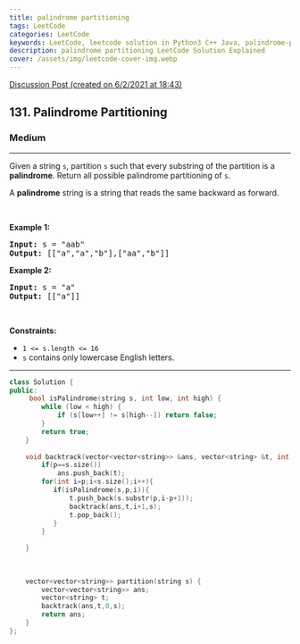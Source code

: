 ```yaml
---
title: palindrome partitioning
tags: LeetCode
categories: LeetCode
keywords: LeetCode, leetcode solution in Python3 C++ Java, palindrome-partitioning solution
description: palindrome partitioning LeetCode Solution Explained
cover: /assets/img/leetcode-cover-img.webp
---
```



[Discussion Post (created on 6/2/2021 at 18:43)](https://leetcode.com/problems/palindrome-partitioning/discuss/1096101/C%2B%2B-or-Backtracking)  
<h2>131. Palindrome Partitioning</h2><h3>Medium</h3><hr><div><p>Given a string <code>s</code>, partition <code>s</code> such that every substring of the partition is a <strong>palindrome</strong>. Return all possible palindrome partitioning of <code>s</code>.</p>

<p>A <strong>palindrome</strong> string is a string that reads the same backward as forward.</p>

<p>&nbsp;</p>
<p><strong>Example 1:</strong></p>
<pre><strong>Input:</strong> s = "aab"
<strong>Output:</strong> [["a","a","b"],["aa","b"]]
</pre><p><strong>Example 2:</strong></p>
<pre><strong>Input:</strong> s = "a"
<strong>Output:</strong> [["a"]]
</pre>
<p>&nbsp;</p>
<p><strong>Constraints:</strong></p>

<ul>
	<li><code>1 &lt;= s.length &lt;= 16</code></li>
	<li><code>s</code> contains only lowercase English letters.</li>
</ul>
</div>

---




```cpp
class Solution {
public:
     bool isPalindrome(string s, int low, int high) {
        while (low < high) {
            if (s[low++] != s[high--]) return false;
        }
        return true;
    }
    
    void backtrack(vector<vector<string>> &ans, vector<string> &t, int p, string &s){
        if(p==s.size())
            ans.push_back(t);
        for(int i=p;i<s.size();i++){
           if(isPalindrome(s,p,i)){
               t.push_back(s.substr(p,i-p+1));
               backtrack(ans,t,i+1,s);
               t.pop_back();
           }
        }
        
    }
    
    
    
    vector<vector<string>> partition(string s) {
        vector<vector<string>> ans;
        vector<string> t;
        backtrack(ans,t,0,s);
        return ans;
    }
};
```
